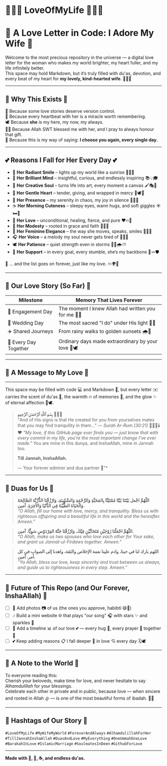 # 💖🌹🕌 LoveOfMyLife 🕌🌹💖  
# 💖 A Love Letter in Code: I Adore My Wife 💖

Welcome to the most precious repository in the universe — a digital love letter for the woman who makes my world brighter, my heart fuller, and my life infinitely better.  
This space may hold Markdown, but it’s truly filled with du'as, devotion, and every beat of my heart for **my lovely, kind-hearted wife**. 💑💍💐

---

## 🌸 Why This Exists 🌸

💝 Because some love stories deserve version control.  
🧭 Because every heartbeat with her is a miracle worth remembering.  
🕊️ Because **she** is my here, my now, my always.  
🧕🤍 Because Allah SWT blessed me with her, and I pray to always honour that gift.  
🔐 Because this is my way of saying: **I choose you again, every single day.**

---

## 💕 Reasons I Fall for Her Every Day 💕

- 🌟 **Her Radiant Smile** – lights up my world like a sunrise 🌅✨😊  
- 🧠 **Her Brilliant Mind** – insightful, curious, and endlessly inspiring 📚💡🎓  
- 🎨 **Her Creative Soul** – turns life into art, every moment a canvas 🖌️🎭🌷  
- 🫶 **Her Gentle Heart** – tender, giving, and wrapped in mercy 🤍🕊️🥰  
- 💫 **Her Presence** – my serenity in chaos, my joy in silence 🌌🌻💐  
- ☕ **Her Morning Cuteness** – sleepy eyes, warm hugs, and soft giggles ☀️🛏️🧸  
- 🌹 **Her Love** – unconditional, healing, fierce, and pure ❤️🔥💎  
- 🧕 **Her Modesty** – rooted in grace and faith 🌸🕋🌙  
- 🎀 **Her Feminine Elegance** – the way she moves, speaks, smiles 💃👑✨  
- 🎧 **Her Voice** – a melody my soul never gets tired of 🎼🎤💗  
- 🕊️ **Her Patience** – quiet strength even in storms 🧘‍♀️🌧️⛅  
- 🧵 **Her Support** – in every goal, every stumble, she’s my backbone 🎯🪢🛡️

🔁 … and the list goes on forever, just like my love. ♾️🌍💑

---

## 📖 Our Love Story (So Far) 📖

| Milestone             | Memory That Lives Forever                              |
|----------------------|---------------------------------------------------------|
| 💍 Engagement Day     | The moment I knew Allah had written you for me 🤲💖     |
| 💒 Wedding Day        | The most sacred "I do" under His light 💍🕌             |
| ✈️ Shared Journeys    | From rainy walks to golden sunsets 🌧️🌇                |
| 💞 Every Day Together | Ordinary days made extraordinary by your love 💐🕊️     |

---

## 💌 A Message to My Love 💌

---
This space may be filled with code 💻 and Markdown 📄, but every letter ✉️ carries the scent of du'as 🤲, the warmth 🔥 of memories 🧠, and the glow ✨ of eternal affection 🫶🕊️.

> **بِسْمِ ٱللَّٰهِ ٱلرَّحْمَـٰنِ ٱلرَّحِيمِ** 🕌🧕📿  
> "And of His signs is that He created for you from yourselves mates that you may find tranquility in them…" — _Surah Ar-Rum [30:21]_ 🌹📿🕋🕯️❤️ 
> *"My love, if this GitHub page ever finds you — just know that with every commit in my life, you're the most important change I've ever made."* 
> You are mine in this dunya, and InshaAllah, mine in Jannah too.  
>  
> **Till Jannah, InshaAllah.**  
>  
> — Your forever admirer and dua partner 🤍"*

---

## 🕌 Duas for Us 🕌

> **اللّهُمَّ اجْعل بَيْتَنَا بَيْتًا مُمْتَلِئًا بِالمَحَبَّةِ وَالرَّحْمَةِ وَالسَّكِينَةِ، وَارْزُقْنَا الذُّرِّيَّةَ الصَّالِحَةَ وَالْحَيَاةَ الطَّيِّبَةَ فِي الدُّنْيَا وَالآخِرَةِ. آمين.**  
> *“O Allah, fill our home with love, mercy, and tranquility. Bless us with righteous offspring and a beautiful life in this world and the hereafter. Ameen.”*

> **اللّهُمَّ اجْعَلْنَا زَوْجَيْنِ مُتَحَابَّيْنِ فِيْكَ، وَارْزُقْنَا جَنَّةَ الفِرْدَوْسِ سَوِيًّا. آمين.**  
> *“O Allah, make us two spouses who love each other for Your sake, and grant us Jannat-ul-Firdaws together. Ameen.”*

> **اللهم بارك لنا في حبنا، وادم علينا نعمة الإخلاص والثقة، واهدنا إلى الصواب في كل أمر. آمين.**  
> *“Ya Allah, bless our love, keep sincerity and trust between us always, and guide us to righteousness in every step. Ameen.”*

---

## 🌈 Future of This Repo (and Our Forever, InshaAllah) 🌈

- [ ] 📸 Add photos 📷 of us (the ones you approve, habibti 😅💃)
- [ ] 🎶 Build a mini website 🌐 that plays "our song" 🎧 with stars ✨ and sparkles 🎇
- [ ] 📆 Add a timeline 📊 of our love 💕 — every hug 🤗, every prayer 🛐 together 🕌
- [ ] 💕 Keep adding reasons 📋 I fall deeper 🫶 in love 💘 every day 🗓️🕊️
---

## 💌 A Note to the World 💌

To everyone reading this:  
Cherish your beloveds, make time for love, and never hesitate to say *Alhamdulillah* for your blessings.  
Celebrate each other in private and in public, because love — when sincere and rooted in Allah ﷻ — is one of the most beautiful forms of ibadah. 🤍🌙

---

## 📌 Hashtags of Our Story 📌  
`#LoveOfMyLife` `#MyWifeMyWorld` `#ForeverAndAlways` `#AlhamdulillahForHer`  
`#TillJannahInshaAllah` `#DuasAndLove` `#MyEverything` `#OneUmmahOneLove`  
`#BarakahInLove` `#IslamicMarriage` `#SoulmatesInDeen` `#GithubForLove`  

---

**Made with 💖, 📿, ☕, and endless du'as.**
